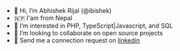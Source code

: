 - 👋 Hi, I’m Abhishek Rijal (@ibishek)
- 🇳🇵 I'am from Nepal
- 👀 I’m interested in PHP, TypeScript|Javascript, and SQL 
- 💞️ I’m looking to collaborate on open source projects
- 🔗 Send me a connection request on [linkedin](https://www.linkedin.com/in/abhishek-rijal/)

<!---
ibishek/ibishek is a ✨ special ✨ repository because its `README.md` (this file) appears on your GitHub profile.
You can click the Preview link to take a look at your changes.
--->
